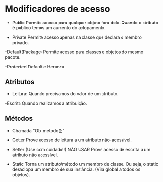 # Modificadores de acesso

- Public
Permite acesso para qualquer objeto fora dele.
Quando o atributo é público temos um aumento do aclopamento.

- Private
Permite acesso apenas na classe que declara o membro privado.

-Default(Package)
Permite acesso para classes e objetos do mesmo pacote.

-Protected
Default e Herança.

## Atributos
- Leitura:
Quando precisamos do valor de um atributo.

-Escrita
Quando realizamos a atribuição.

## Métodos
- Chamada
"Obj.metodo();"

- Getter
Prove acesso de leitura a um atributo não-acessível.

- Setter (Use com cuidado!!) NÃO USAR
Prove acesso de escrita a um atributo não acessível.

- Static
Torna um atributo/método um membro de classe. Ou seja, o static desaclopa um membro de sua instância. (Vira global a todos os objetos).